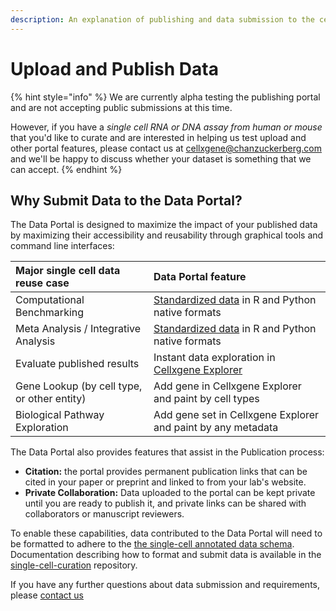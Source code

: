 ```yaml
---
description: An explanation of publishing and data submission to the cellxgene data portal
---
```


# Upload and Publish Data

{% hint style="info" %}
We are currently alpha testing the publishing portal and are not accepting public submissions at this time.

However, if you have a _single cell RNA or DNA assay from human or mouse_ that you'd like to curate and are interested in helping us test upload and other portal features, please contact us at [cellxgene@chanzuckerberg.com](mailto:cellxgene@chanzuckerberg.com) and we'll be happy to discuss whether your dataset is something that we can accept.
{% endhint %}

## Why Submit Data to the Data Portal?

The Data Portal is designed to maximize the impact of your published data by maximizing their accessibility and reusability through graphical tools and command line interfaces:

| Major single cell data reuse case | Data Portal feature |
| :--- | :--- |
| Computational Benchmarking | [Standardized data](data-portal.md#downloading-data) in R and Python native formats |
| Meta Analysis / Integrative Analysis | [Standardized data](data-portal.md#downloading-data) in R and Python native formats |
| Evaluate published results | Instant data exploration in [Cellxgene Explorer](../explore-data/explorer-tutorials.md) |
| Gene Lookup \(by cell type, or other entity\) | Add gene in Cellxgene Explorer and paint by cell types |
| Biological Pathway Exploration | Add gene set in Cellxgene Explorer and paint by any metadata |

The Data Portal also provides features that assist in the Publication process:

* **Citation:** the portal provides permanent publication links that can be cited in your paper or preprint and linked to from your lab's website. 
* **Private Collaboration:** Data uploaded to the portal can be kept private until you are ready to publish it, and private links can be shared with collaborators or manuscript reviewers.

To enable these capabilities, data contributed to the Data Portal will need to be formatted to adhere to the [the single-cell annotated data schema](https://github.com/chanzuckerberg/single-cell-curation/blob/main/schema/2.0.0/corpora_schema.md). Documentation describing how to format and submit data is available in the [single-cell-curation](https://github.com/chanzuckerberg/single-cell-curation) repository.

If you have any further questions about data submission and requirements, please [contact us](../contact-us.md)


